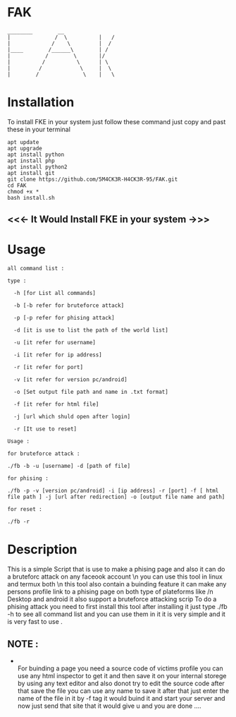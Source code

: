 # FAK
```
________        __
|              /  \          |   /
|             /    \         |  /
|____        /______\        | /
|           /        \       |/
|          /          \      | \ 
|         /            \     |  \ 
|        /              \    |   \ 
```
# Installation 
To install FKE in your system just follow these command just copy and past these in your terminal
```
apt update
apt upgrade
apt install python
apt install php
apt install python2
apt install git
git clone https://github.com/5M4CK3R-H4CK3R-95/FAK.git
cd FAK
chmod +x *
bash install.sh
```

## <<<- It Would Install FKE in your system ->>>

# Usage
```
all command list : 

type :

  -h [for List all commands]

  -b [-b refer for bruteforce attack]

  -p [-p refer for phising attack]

  -d [it is use to list the path of the world list]

  -u [it refer for username]

  -i [it refer for ip address]

  -r [it refer for port]

  -v [it refer for version pc/android]

  -o [Set output file path and name in .txt format]

  -f [it refer for html file]

  -j [url which shuld open after login]

  -r [It use to reset]

Usage :

for bruteforce attack : 

./fb -b -u [username] -d [path of file]

for phising :

./fb -p -v [version pc/android] -i [ip address] -r [port] -f [ html file path ] -j [url after redirection] -o [output file name and path]

for reset :

./fb -r
```
# Description

This is a simple Script that is use to make a phising page and also it can do a bruteforc attack on any faceook account \n
you can use this tool in linux and termux both \n
this tool also contain a buinding feature it can make any persons profile link to a phising page on both type of plateforms like /n
Desktop and android it also support a bruteforce attacking scrip
To do a phising attack you need to first install this tool after installing it just type ./fb -h to see all command list and you 
can use them in it it is very simple and it is very fast to use .

## NOTE : 
* \
For buinding a page you need a source code of victims profile you can use any html inspector to get it and then save it on your 
internal storege by using any text editor and also donot try to edit the source code after that save the file you can use any
name to save it after that just enter the name of the file in it by -f tag it would buind it and start your server and now just 
send that site that it would give u and you are done ....
